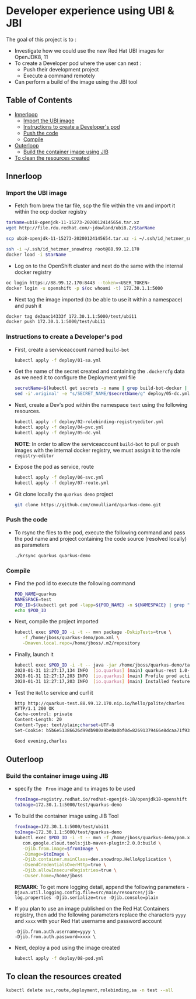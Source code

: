 # Developer experience using UBI & JBI

The goal of this project is to :
- Investigate how we could use the new Red Hat UBI images for OpenJDK8, 11
- To create a Developer pod where the user can next :
  - Push their development project
  - Execute a command remotely 
- Can perform a build of the image using the JBI tool

## Table of Contents

  * [Innerloop](#innerloop)
     * [Import the UBI image](#import-the-ubi-image)
     * [Instructions to create a Developer's pod](#instructions-to-create-a-developers-pod)
     * [Push the code](#push-the-code)
     * [Compile](#compile)
  * [Outerloop](#outerloop)
      * [Build the container image using JIB](#build-the-container-image-using-jib)
  * [To clean the resources created](#to-clean-the-resources-created)

## Innerloop

### Import the UBI image

- Fetch from brew the tar file, scp the file within the vm and import it within the ocp docker registry
```bash
tarName=ubi8-openjdk-11-15273-20200124145654.tar.xz
wget http://file.rdu.redhat.com/~jdowland/ubi8.2/$tarName

scp ubi8-openjdk-11-15273-20200124145654.tar.xz -i ~/.ssh/id_hetzner_snowdrop root@88.99.12.170:/tmp

ssh -i ~/.ssh/id_hetzner_snowdrop root@88.99.12.170
docker load -i $tarName
```
- Log on to the OpenShift cluster and next do the same with the internal docker registry
```bash
oc login https://88.99.12.170:8443 --token=<USER_TOKEN>
docker login -u openshift -p $(oc whoami -t) 172.30.1.1:5000
```
- Next tag the image imported (to be able to use it within a namespace) and push it
```bash
docker tag de3aac14333f 172.30.1.1:5000/test/ubi11
docker push 172.30.1.1:5000/test/ubi11
```

### Instructions to create a Developer's pod

- First, create a serviceaccount named `build-bot`
  ```bash
  kubectl apply -f deploy/01-sa.yml
  ```
- Get the name of the secret created and containing the `.dockercfg` data as we need it to configure the Deployment yml file
  ```bash
  secretName=$(kubectl get secrets -o name | grep build-bot-docker | cut -d '/' -f 2)
  sed -i'.original' -e "s/SECRET_NAME/$secretName/g" deploy/05-dc.yml
  ```
- Next, create a Dev's pod within the namespace `test` using the following resources.
  ```bash
  kubectl apply -f deploy/02-rolebinding-registryeditor.yml
  kubectl apply -f deploy/04-pvc.yml
  kubectl apply -f deploy/05-dc.yml
  ```
  **NOTE**: In order to allow the serviceaccount `build-bot` to pull or push images with the internal docker registry, we must assign it to the role `registry-editor`

- Expose the pod as service, route
  ```bash
  kubectl apply -f deploy/06-svc.yml
  kubectl apply -f deploy/07-route.yml
  ```

- Git clone locally the `quarkus demo` project
  ```bash
  git clone https://github.com/cmoulliard/quarkus-demo.git
  ```

### Push the code

- To rsync the files to the pod, execute the following command and pass the pod name and project containing the code source (resolved locally) as parameters
  ```bash
  ./krsync quarkus quarkus-demo
  ```

### Compile 

- Find the pod id to execute the following command
  ```bash
  POD_NAME=quarkus
  NAMESPACE=test
  POD_ID=$(kubectl get pod -lapp=${POD_NAME} -n ${NAMESPACE} | grep "Running" | awk '{print $1}')
  echo $POD_ID
  ```

- Next, compile the project imported
  ```bash
  kubectl exec $POD_ID -i -t -- mvn package -DskipTests=true \
     -f /home/jboss/quarkus-demo/pom.xml \
     -Dmaven.local.repo=/home/jboss/.m2/repository
  ```

- Finally, launch it 
  ```bash
  kubectl exec $POD_ID -i -t -- java -jar /home/jboss/quarkus-demo/target/quarkus-rest-1.0-SNAPSHOT-runner.jar
  2020-01-31 12:27:17,134 INFO  [io.quarkus] (main) quarkus-rest 1.0-SNAPSHOT (running on Quarkus 1.2.0.Final) started in 1.821s. Listening on: http://0.0.0.0:8080
  2020-01-31 12:27:17,203 INFO  [io.quarkus] (main) Profile prod activated. 
  2020-01-31 12:27:17,203 INFO  [io.quarkus] (main) Installed features: [cdi, resteasy]
  ```

- Test the `Hello` service and curl it 
  ```bash
  http http://quarkus-test.88.99.12.170.nip.io/hello/polite/charles
  HTTP/1.1 200 OK
  Cache-control: private
  Content-Length: 20
  Content-Type: text/plain;charset=UTF-8
  Set-Cookie: b5b6e51386626d99db980a9be0a0bf0d=82691379466e8dcaa71f93f639063f7d; path=/; HttpOnly
  
  Good evening,charles
  ```

## Outerloop

### Build the container image using JIB

- specify the ` From` image and `to` images to be used
  ```bash
  fromImage=registry.redhat.io/redhat-openjdk-18/openjdk18-openshift
  toImage=172.30.1.1:5000/test/quarkus-demo
  ```

- To build the container image using JIB Tool
  ```bash
  fromImage=172.30.1.1:5000/test/ubi11
  toImage=172.30.1.1:5000/test/quarkus-demo
  kubectl exec $POD_ID -i -t -- mvn -f /home/jboss/quarkus-demo/pom.xml package \
     com.google.cloud.tools:jib-maven-plugin:2.0.0:build \
     -Djib.from.image=$fromImage \
     -Dimage=$toImage \
     -Djib.container.mainClass=dev.snowdrop.HelloApplication \
     -DsendCredentialsOverHttp=true \
     -Djib.allowInsecureRegistries=true \
     -Duser.home=/home/jboss 
  ```  
  **REMARK**: To get more logging detail, append the following parameters `-Djava.util.logging.config.file=src/main/resources/jib-log.properties -Djib.serialize=true -Djib.console=plain`

- If you plan to use an image published on the Red Hat Containers registry, then add the following parameters replace the characters `yyyy` and `xxxx` with your Red Hat username and password account 
  ```
  -Djib.from.auth.username=yyyy \
  -Djib.from.auth.password=xxxx \
  ```
- Next, deploy a pod using the image created
  ```bash
  kubectl apply -f deploy/08-pod.yml
  ```  
## To clean the resources created

  ```bash
  kubectl delete svc,route,deployment,rolebinding,sa -n test --all
  ```
  
